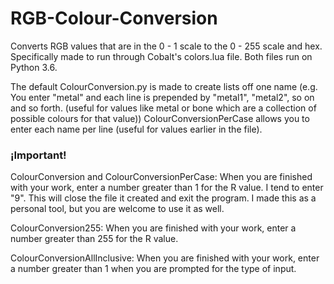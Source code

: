 # RGB-Colour-Conversion
Converts RGB values that are in the 0 - 1 scale to the 0 - 255 scale and hex. Specifically made to run through Cobalt's colors.lua file. Both files run on Python 3.6.

The default ColourConversion.py is made to create lists off one name (e.g. You enter "metal" and each line is prepended by "metal1", "metal2", so on and so forth. (useful for values like metal or bone which are a collection of possible colours for that value)) ColourConversionPerCase allows you to enter each name per line (useful for values earlier in the file).


### ¡Important!

ColourConversion and ColourConversionPerCase: When you are finished with your work, enter a number greater than 1 for the R value. I tend to enter "9". This will close the file it created and exit the program. I made this as a personal tool, but you are welcome to use it as well.

ColourConversion255: When you are finished with your work, enter a number greater than 255 for the R value.

ColourConversionAllInclusive: When you are finished with your work, enter a number greater than 1 when you are prompted for the type of input.
